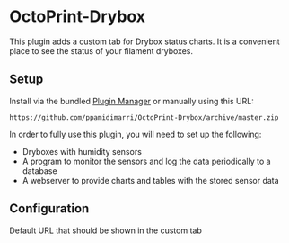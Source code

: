 # OctoPrint-Drybox

This plugin adds a custom tab for Drybox status charts. It is a convenient place to see the status of your filament dryboxes.

## Setup

Install via the bundled [Plugin Manager](https://github.com/foosel/OctoPrint/wiki/Plugin:-Plugin-Manager)
or manually using this URL:

    https://github.com/ppamidimarri/OctoPrint-Drybox/archive/master.zip

In order to fully use this plugin, you will need to set up the following:
* Dryboxes with humidity sensors
* A program to monitor the sensors and log the data periodically to a database
* A webserver to provide charts and tables with the stored sensor data

## Configuration

Default URL that should be shown in the custom tab
